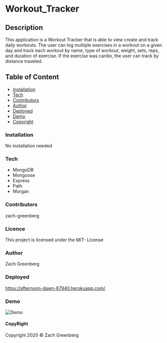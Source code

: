 # Workout_Tracker

## Description
This application is a Workout Tracker that is able to view create and track daily workouts. The user can log multiple exercises in a workout on a given day and track each workout by name, type of workout, weight, sets, reps, and duration of exercise. If the exercise was cardio, the user can track by distance traveled.

## Table of Content

- [Installation](#installation)
- [Tech](#tech)
- [Contributors](#contributors)
- [Author](#author)
- [Deployed](#Deployed)
- [Demo](#demo)
- [Copyright](#copyright)


### Installation

No installation needed

### Tech
- MongoDB
- Mongoose
- Express
- Path
- Morgan

### Contributors

zach-greenberg

### Licence

This project is licensed under the MIT- License

### Author

Zach Greenberg

### Deployed

https://afternoon-dawn-87940.herokuapp.com/

### Demo

![Demo](./images/Fitness_tracker.gif)

#### CopyRight

Copyright 2020 &copy; Zach Greenberg